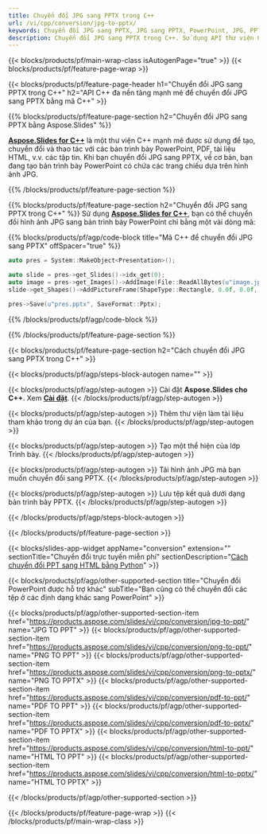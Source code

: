 ```yaml
---
title: Chuyển đổi JPG sang PPTX trong C++
url: /vi/cpp/conversion/jpg-to-pptx/
keywords: Chuyển đổi JPG sang PPTX, JPG sang PPTX, PowerPoint, JPG, PPTX, API C++, Thư viện C++
description: Chuyển đổi JPG sang PPTX trong C++. Sử dụng API thư viện C++ để chuyển ảnh JPG sang PowerPoint
---
```


{{< blocks/products/pf/main-wrap-class isAutogenPage="true" >}}
{{< blocks/products/pf/feature-page-wrap >}}

{{< blocks/products/pf/feature-page-header h1="Chuyển đổi JPG sang PPTX trong C++" h2="API C++ đa nền tảng mạnh mẽ để chuyển đổi JPG sang PPTX bằng mã C++" >}}

{{% blocks/products/pf/feature-page-section h2="Chuyển đổi JPG sang PPTX bằng Aspose.Slides" %}}

[**Aspose.Slides for C++**](https://products.aspose.com/slides/vi/cpp/) là một thư viện C++ mạnh mẽ được sử dụng để tạo, chuyển đổi và thao tác với các bản trình bày PowerPoint, PDF, tài liệu HTML, v.v. các tập tin. Khi bạn chuyển đổi JPG sang PPTX, về cơ bản, bạn đang tạo bản trình bày PowerPoint có chứa các trang chiếu dựa trên hình ảnh JPG.

{{% /blocks/products/pf/feature-page-section %}}


{{% blocks/products/pf/feature-page-section  h2="Chuyển đổi JPG sang PPTX trong C++" %}}
Sử dụng [**Aspose.Slides for C++**](https://products.aspose.com/slides/vi/cpp/), bạn có thể chuyển đổi hình ảnh JPG sang bản trình bày PowerPoint chỉ bằng một vài dòng mã:

{{% blocks/products/pf/agp/code-block title="Mã C++ để chuyển đổi JPG sang PPTX" offSpacer="true" %}}
```cpp
auto pres = System::MakeObject<Presentation>();

auto slide = pres->get_Slides()->idx_get(0);
auto image = pres->get_Images()->AddImage(File::ReadAllBytes(u"image.jpg"));
slide->get_Shapes()->AddPictureFrame(ShapeType::Rectangle, 0.0f, 0.0f, 720.0f, 540.0f, image);

pres->Save(u"pres.pptx", SaveFormat::Pptx);
```
{{% /blocks/products/pf/agp/code-block %}}

{{% /blocks/products/pf/feature-page-section %}}




{{< blocks/products/pf/feature-page-section  h2="Cách chuyển đổi JPG sang PPTX trong C++" >}}


{{< blocks/products/pf/agp/steps-block-autogen name="" >}}


{{< blocks/products/pf/agp/step-autogen >}}
Cài đặt **Aspose.Slides cho C++**. Xem [**Cài đặt**](https://docs.aspose.com/slides/cpp/installation/).
{{< /blocks/products/pf/agp/step-autogen >}}

{{< blocks/products/pf/agp/step-autogen >}}
Thêm thư viện làm tài liệu tham khảo trong dự án của bạn.
{{< /blocks/products/pf/agp/step-autogen >}}

{{< blocks/products/pf/agp/step-autogen >}}
Tạo một thể hiện của lớp Trình bày.
{{< /blocks/products/pf/agp/step-autogen >}}

{{< blocks/products/pf/agp/step-autogen >}}
Tải hình ảnh JPG mà bạn muốn chuyển đổi sang PPTX.
{{< /blocks/products/pf/agp/step-autogen >}}

{{< blocks/products/pf/agp/step-autogen >}}
Lưu tệp kết quả dưới dạng bản trình bày PPTX.
{{< /blocks/products/pf/agp/step-autogen >}}


{{< /blocks/products/pf/agp/steps-block-autogen >}}


{{< /blocks/products/pf/feature-page-section >}}




{{< blocks/slides-app-widget  appName="conversion" extension="" sectionTitle="Chuyển đổi trực tuyến miễn phí" sectionDescription="[Cách chuyển đổi PPT sang HTML bằng Python](https://products.aspose.com/slides/vi/en/python-net/conversion/ppt-to-html/)" >}}

{{< blocks/products/pf/agp/other-supported-section title="Chuyển đổi PowerPoint được hỗ trợ khác" subTitle="Bạn cũng có thể chuyển đổi các tệp ở các định dạng khác sang PowerPoint" >}}

{{< blocks/products/pf/agp/other-supported-section-item href="https://products.aspose.com/slides/vi/cpp/conversion/jpg-to-ppt/" name="JPG TO PPT" >}}
{{< blocks/products/pf/agp/other-supported-section-item href="https://products.aspose.com/slides/vi/cpp/conversion/png-to-ppt/" name="PNG TO PPT" >}}
{{< blocks/products/pf/agp/other-supported-section-item href="https://products.aspose.com/slides/vi/cpp/conversion/png-to-pptx/" name="PNG TO PPTX" >}}
{{< blocks/products/pf/agp/other-supported-section-item href="https://products.aspose.com/slides/vi/cpp/conversion/pdf-to-ppt/" name="PDF TO PPT" >}}
{{< blocks/products/pf/agp/other-supported-section-item href="https://products.aspose.com/slides/vi/cpp/conversion/pdf-to-pptx/" name="PDF TO PPTX" >}}
{{< blocks/products/pf/agp/other-supported-section-item href="https://products.aspose.com/slides/vi/cpp/conversion/html-to-ppt/" name="HTML TO PPT" >}}
{{< blocks/products/pf/agp/other-supported-section-item href="https://products.aspose.com/slides/vi/cpp/conversion/html-to-pptx/" name="HTML TO PPTX" >}}


{{< /blocks/products/pf/agp/other-supported-section >}}

{{< /blocks/products/pf/feature-page-wrap >}}
{{< /blocks/products/pf/main-wrap-class >}}
